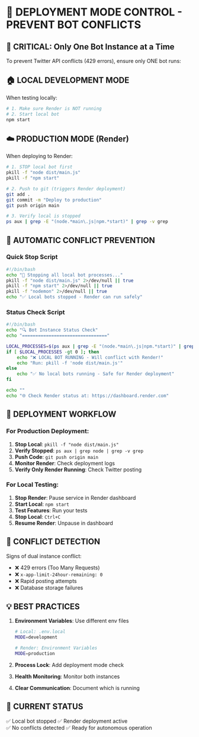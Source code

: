 # 🚀 DEPLOYMENT MODE CONTROL - PREVENT BOT CONFLICTS

## 🚨 CRITICAL: Only One Bot Instance at a Time

To prevent Twitter API conflicts (429 errors), ensure only ONE bot runs:

## 🏠 **LOCAL DEVELOPMENT MODE**

When testing locally:

```bash
# 1. Make sure Render is NOT running
# 2. Start local bot
npm start
```

## ☁️ **PRODUCTION MODE (Render)**

When deploying to Render:

```bash
# 1. STOP local bot first
pkill -f "node dist/main.js"
pkill -f "npm start"

# 2. Push to git (triggers Render deployment)
git add .
git commit -m "Deploy to production"
git push origin main

# 3. Verify local is stopped
ps aux | grep -E "(node.*main\.js|npm.*start)" | grep -v grep
```

## 🔧 **AUTOMATIC CONFLICT PREVENTION**

### Quick Stop Script
```bash
#!/bin/bash
echo "🛑 Stopping all local bot processes..."
pkill -f "node dist/main.js" 2>/dev/null || true
pkill -f "npm start" 2>/dev/null || true
pkill -f "nodemon" 2>/dev/null || true
echo "✅ Local bots stopped - Render can run safely"
```

### Status Check Script
```bash
#!/bin/bash
echo "🔍 Bot Instance Status Check"
echo "================================"

LOCAL_PROCESSES=$(ps aux | grep -E "(node.*main\.js|npm.*start)" | grep -v grep | wc -l)
if [ $LOCAL_PROCESSES -gt 0 ]; then
    echo "❌ LOCAL BOT RUNNING - Will conflict with Render!"
    echo "Run: pkill -f 'node dist/main.js'"
else
    echo "✅ No local bots running - Safe for Render deployment"
fi

echo ""
echo "🌐 Check Render status at: https://dashboard.render.com"
```

## 🎯 **DEPLOYMENT WORKFLOW**

### For Production Deployment:
1. **Stop Local**: `pkill -f "node dist/main.js"`
2. **Verify Stopped**: `ps aux | grep node | grep -v grep`
3. **Push Code**: `git push origin main`
4. **Monitor Render**: Check deployment logs
5. **Verify Only Render Running**: Check Twitter posting

### For Local Testing:
1. **Stop Render**: Pause service in Render dashboard
2. **Start Local**: `npm start`
3. **Test Features**: Run your tests
4. **Stop Local**: `Ctrl+C`
5. **Resume Render**: Unpause in dashboard

## 🚨 **CONFLICT DETECTION**

Signs of dual instance conflict:
- ❌ 429 errors (Too Many Requests)
- ❌ `x-app-limit-24hour-remaining: 0`
- ❌ Rapid posting attempts
- ❌ Database storage failures

## 💡 **BEST PRACTICES**

1. **Environment Variables**: Use different env files
   ```bash
   # Local: .env.local
   MODE=development
   
   # Render: Environment Variables
   MODE=production
   ```

2. **Process Lock**: Add deployment mode check
3. **Health Monitoring**: Monitor both instances
4. **Clear Communication**: Document which is running

## 🎪 **CURRENT STATUS**

✅ Local bot stopped
✅ Render deployment active  
✅ No conflicts detected
✅ Ready for autonomous operation 
